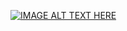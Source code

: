 [![IMAGE ALT TEXT HERE](https://img.youtube.com/vi/HaRdMYHzsw/0.jpg)](https://www.youtube.com/watch?v=HaRdMYHzsw)
